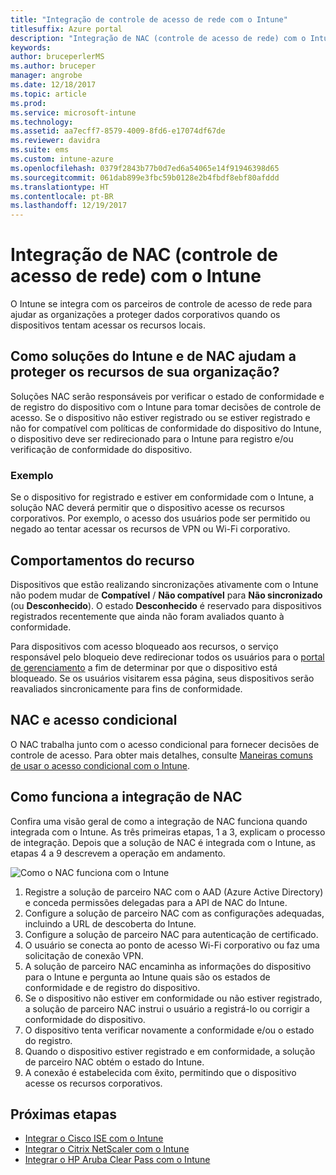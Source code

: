 ```yaml
---
title: "Integração de controle de acesso de rede com o Intune"
titlesuffix: Azure portal
description: "Integração de NAC (controle de acesso de rede) com o Intune"
keywords: 
author: bruceperlerMS
ms.author: bruceper
manager: angrobe
ms.date: 12/18/2017
ms.topic: article
ms.prod: 
ms.service: microsoft-intune
ms.technology: 
ms.assetid: aa7ecff7-8579-4009-8fd6-e17074df67de
ms.reviewer: davidra
ms.suite: ems
ms.custom: intune-azure
ms.openlocfilehash: 0379f2843b77b0d7ed6a54065e14f91946398d65
ms.sourcegitcommit: 061dab899e3fbc59b0128e2b4fbdf8ebf80afddd
ms.translationtype: HT
ms.contentlocale: pt-BR
ms.lasthandoff: 12/19/2017
---
```

# <a name="network-access-control-nac-integration-with-intune"></a>Integração de NAC (controle de acesso de rede) com o Intune

O Intune se integra com os parceiros de controle de acesso de rede para ajudar as organizações a proteger dados corporativos quando os dispositivos tentam acessar os recursos locais.

## <a name="how-do-intune-and-nac-solutions-help-protect-your-organization-resources"></a>Como soluções do Intune e de NAC ajudam a proteger os recursos de sua organização?

Soluções NAC serão responsáveis por verificar o estado de conformidade e de registro do dispositivo com o Intune para tomar decisões de controle de acesso. Se o dispositivo não estiver registrado ou se estiver registrado e não for compatível com políticas de conformidade do dispositivo do Intune, o dispositivo deve ser redirecionado para o Intune para registro e/ou verificação de conformidade do dispositivo.

### <a name="example"></a>Exemplo

Se o dispositivo for registrado e estiver em conformidade com o Intune, a solução NAC deverá permitir que o dispositivo acesse os recursos corporativos. Por exemplo, o acesso dos usuários pode ser permitido ou negado ao tentar acessar os recursos de VPN ou Wi-Fi corporativo.

## <a name="feature-behaviors"></a>Comportamentos do recurso

Dispositivos que estão realizando sincronizações ativamente com o Intune não podem mudar de **Compatível** / **Não compatível** para **Não sincronizado** (ou **Desconhecido**). O estado **Desconhecido** é reservado para dispositivos registrados recentemente que ainda não foram avaliados quanto à conformidade.

Para dispositivos com acesso bloqueado aos recursos, o serviço responsável pelo bloqueio deve redirecionar todos os usuários para o [portal de gerenciamento](https://portal.manage.microsoft.com) a fim de determinar por que o dispositivo está bloqueado.  Se os usuários visitarem essa página, seus dispositivos serão reavaliados sincronicamente para fins de conformidade.

## <a name="nac-and-conditional-access"></a>NAC e acesso condicional

O NAC trabalha junto com o acesso condicional para fornecer decisões de controle de acesso. Para obter mais detalhes, consulte [Maneiras comuns de usar o acesso condicional com o Intune](conditional-access-intune-common-ways-use.md).

## <a name="how-the-nac-integration-works"></a>Como funciona a integração de NAC

Confira uma visão geral de como a integração de NAC funciona quando integrada com o Intune. As três primeiras etapas, 1 a 3, explicam o processo de integração. Depois que a solução de NAC é integrada com o Intune, as etapas 4 a 9 descrevem a operação em andamento.

![Como o NAC funciona com o Intune](./media/ca-intune-common-ways-2.png)

1. Registre a solução de parceiro NAC com o AAD (Azure Active Directory) e conceda permissões delegadas para a API de NAC do Intune.
2. Configure a solução de parceiro NAC com as configurações adequadas, incluindo a URL de descoberta do Intune.
3. Configure a solução de parceiro NAC para autenticação de certificado.
4. O usuário se conecta ao ponto de acesso Wi-Fi corporativo ou faz uma solicitação de conexão VPN.
5. A solução de parceiro NAC encaminha as informações do dispositivo para o Intune e pergunta ao Intune quais são os estados de conformidade e de registro do dispositivo.
6. Se o dispositivo não estiver em conformidade ou não estiver registrado, a solução de parceiro NAC instrui o usuário a registrá-lo ou corrigir a conformidade do dispositivo.
7. O dispositivo tenta verificar novamente a conformidade e/ou o estado do registro.
8. Quando o dispositivo estiver registrado e em conformidade, a solução de parceiro NAC obtém o estado do Intune.
9. A conexão é estabelecida com êxito, permitindo que o dispositivo acesse os recursos corporativos.

## <a name="next-steps"></a>Próximas etapas

- [Integrar o Cisco ISE com o Intune](http://www.cisco.com/c/en/us/td/docs/security/ise/2-1/admin_guide/b_ise_admin_guide_21/b_ise_admin_guide_20_chapter_01000.html)
- [Integrar o Citrix NetScaler com o Intune](http://docs.citrix.com/en-us/netscaler-gateway/12/microsoft-intune-integration/configuring-network-access-control-device-check-for-netscaler-gateway-virtual-server-for-single-factor-authentication-deployment.html)
- [Integrar o HP Aruba Clear Pass com o Intune](https://support.arubanetworks.com/Documentation/tabid/77/DMXModule/512/Command/Core_Download/Default.aspx?EntryId=23757)
